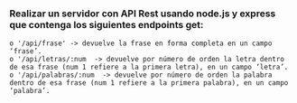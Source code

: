 ###  Realizar un servidor con API Rest usando node.js y express que contenga los siguientes endpoints get:

	o '/api/frase' -> devuelve la frase en forma completa en un campo ‘frase’.
	o '/api/letras/:num  -> devuelve por número de orden la letra dentro de esa frase (num 1 refiere a la primera letra), en un campo ‘letra’.
	o '/api/palabras/:num  -> devuelve por número de orden la palabra dentro de esa frase (num 1 refiere a la primera palabra), en un campo ‘palabra’.
